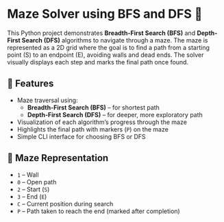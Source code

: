 # Maze Solver using BFS and DFS 🧭

This Python project demonstrates **Breadth-First Search (BFS)** and **Depth-First Search (DFS)** algorithms to navigate through a maze. The maze is represented as a 2D grid where the goal is to find a path from a starting point (S) to an endpoint (E), avoiding walls and dead ends. The solver visually displays each step and marks the final path once found.

## 🚀 Features

- Maze traversal using:
  - **Breadth-First Search (BFS)** – for shortest path
  - **Depth-First Search (DFS)** – for deeper, more exploratory path
- Visualization of each algorithm’s progress through the maze
- Highlights the final path with markers (`P`) on the maze
- Simple CLI interface for choosing BFS or DFS

## 🧩 Maze Representation

- `1` – Wall
- `0` – Open path
- `2` – Start (`S`)
- `3` – End (`E`)
- `C` – Current position during search
- `P` – Path taken to reach the end (marked after completion)

